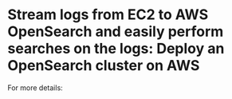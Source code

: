 # Stream logs from EC2 to AWS OpenSearch and easily perform searches on the logs: Deploy an OpenSearch cluster on AWS  

For more details:  

